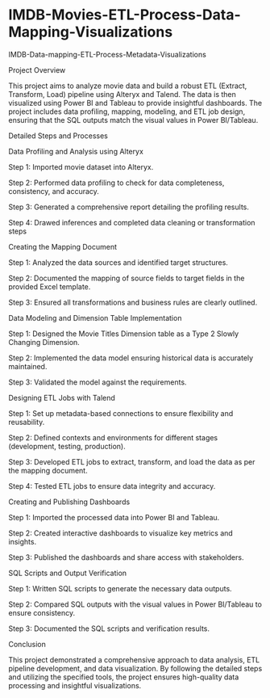 # IMDB-Movies-ETL-Process-Data-Mapping-Visualizations

IMDB-Data-mapping-ETL-Process-Metadata-Visualizations

Project Overview

This project aims to analyze movie data and build a robust ETL (Extract, Transform, Load) pipeline using Alteryx and Talend. The data is then visualized using Power BI and Tableau to provide insightful dashboards. The project includes data profiling, mapping, modeling, and ETL job design, ensuring that the SQL outputs match the visual values in Power BI/Tableau.



Detailed Steps and Processes

Data Profiling and Analysis using Alteryx

Step 1: Imported movie dataset into Alteryx.

Step 2: Performed data profiling to check for data completeness, consistency, and accuracy.

Step 3: Generated a comprehensive report detailing the profiling results.

Step 4: Drawed inferences and completed data cleaning or transformation steps

Creating the Mapping Document

Step 1: Analyzed the data sources and identified target structures.

Step 2: Documented the mapping of source fields to target fields in the provided Excel template.

Step 3: Ensured all transformations and business rules are clearly outlined.

Data Modeling and Dimension Table Implementation

Step 1: Designed the Movie Titles Dimension table as a Type 2 Slowly Changing Dimension.

Step 2: Implemented the data model ensuring historical data is accurately maintained.

Step 3: Validated the model against the requirements.

Designing ETL Jobs with Talend

Step 1: Set up metadata-based connections to ensure flexibility and reusability.

Step 2: Defined contexts and environments for different stages (development, testing, production).

Step 3: Developed ETL jobs to extract, transform, and load the data as per the mapping document.

Step 4: Tested ETL jobs to ensure data integrity and accuracy.

Creating and Publishing Dashboards

Step 1: Imported the processed data into Power BI and Tableau.

Step 2: Created interactive dashboards to visualize key metrics and insights.

Step 3: Published the dashboards and share access with stakeholders.

SQL Scripts and Output Verification

Step 1: Written SQL scripts to generate the necessary data outputs.

Step 2: Compared SQL outputs with the visual values in Power BI/Tableau to ensure consistency.

Step 3: Documented the SQL scripts and verification results.

Conclusion

This project demonstrated a comprehensive approach to data analysis, ETL pipeline development, and data visualization. By following the detailed steps and utilizing the specified tools, the project ensures high-quality data processing and insightful visualizations.

